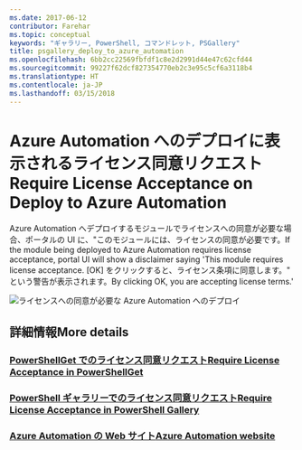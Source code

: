 ```yaml
---
ms.date: 2017-06-12
contributor: Farehar
ms.topic: conceptual
keywords: "ギャラリー, PowerShell, コマンドレット, PSGallery"
title: psgallery_deploy_to_azure_automation
ms.openlocfilehash: 6bb2cc22569fbfdf1c8e2d2991d44e47c62cfd44
ms.sourcegitcommit: 99227f62dcf827354770eb2c3e95c5cf6a3118b4
ms.translationtype: HT
ms.contentlocale: ja-JP
ms.lasthandoff: 03/15/2018
---
```

<a name="require-license-acceptance-on-deploy-to-azure-automation"></a><span data-ttu-id="9af8f-103">Azure Automation へのデプロイに表示されるライセンス同意リクエスト</span><span class="sxs-lookup"><span data-stu-id="9af8f-103">Require License Acceptance on Deploy to Azure Automation</span></span>
===========================

<span data-ttu-id="9af8f-104">Azure Automation へデプロイするモジュールでライセンスへの同意が必要な場合、ポータルの UI に、"このモジュールには、ライセンスの同意が必要です。</span><span class="sxs-lookup"><span data-stu-id="9af8f-104">If the module being deployed to Azure Automation requires license acceptance, portal UI will show a disclaimer saying 'This module requires license acceptance.</span></span> <span data-ttu-id="9af8f-105">[OK] をクリックすると、ライセンス条項に同意します。" という警告が表示されます。</span><span class="sxs-lookup"><span data-stu-id="9af8f-105">By clicking OK, you are accepting license terms.'</span></span>


![ライセンスへの同意が必要な Azure Automation へのデプロイ](Images/DeployToAzureAutomationRequireLicenseAcceptanceDisclaimer.png)


## <a name="more-details"></a><span data-ttu-id="9af8f-107">詳細情報</span><span class="sxs-lookup"><span data-stu-id="9af8f-107">More details</span></span>
### <a name="require-license-acceptance-in-powershellgetpsgetmodulerequirelicenseacceptancemd"></a>[<span data-ttu-id="9af8f-108">PowerShellGet でのライセンス同意リクエスト</span><span class="sxs-lookup"><span data-stu-id="9af8f-108">Require License Acceptance in PowerShellGet</span></span>](../psget/module/RequireLicenseAcceptance.md)
### <a name="require-license-acceptance-in-powershell-gallerypsgalleryrequireslicenseacceptancemd"></a>[<span data-ttu-id="9af8f-109">PowerShell ギャラリーでのライセンス同意リクエスト</span><span class="sxs-lookup"><span data-stu-id="9af8f-109">Require License Acceptance in PowerShell Gallery</span></span>](psgallery_requires_license_acceptance.md)
### <a name="azure-automation-websitehttpazuremicrosoftcomservicesautomation"></a>[<span data-ttu-id="9af8f-110">Azure Automation の Web サイト</span><span class="sxs-lookup"><span data-stu-id="9af8f-110">Azure Automation website</span></span>](http://azure.microsoft.com/services/automation/)

